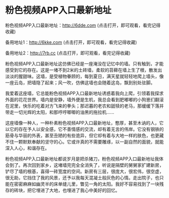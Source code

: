# 粉色视频APP入口最新地址

粉色视频APP入口最新地址：http://6dde.com (点击打开，即可观看，看完记得收藏)

备用地址1：http://6kke.com (点击打开，即可观看，看完记得收藏)

备用地址2：http://7rb.cc (点击打开，即可观看，看完记得收藏)



粉色视频APP入口最新地址这仿佛已经是一座淹没在记忆中的墙。只有触到，才能感受到它的存在。这是一堵不到2米的土砖墙，柔软的苔藓在墙上生了根，散发出淡淡的腥甜味。这墙，是受植物眷顾的，每到夏日，满天星就轻轻地爬上墙头，像一座云岛，把墙隐了起来；风一吹，仿佛这墙也会随着这岛，飘到别处驻脚。

我爱着这座墙，它总能粉色视频APP入口最新地址诱惑着我向上爬，引领着我探求外面的花花世界。墙内是安静，墙外便是生机，我总会看到肥嘟嘟的小狗崽们翻滚在泥里，快乐的吃着对方飞来的拳头；那迟暮的老农和舐犊的老马，那缓缓下落并带走一切光辉的太阳，和那哼哼唧唧的油黑的拖拉机......

这座墙像一种人，一种朴素粉色视频APP入口最新地址，憨厚，甚至木讷的人，它以它的存在予人以安全感，它不善情感的交流，却有着无言的伟岸。它没有钢铁的筋骨与华丽的外表，甚至丑陋的有些诡异，但它却有着与大地一样的肤色，也更藏不住一颗默默奉献的坚守的心。它或许真的不需要雕琢，以一副自然的面貌，就能深入人心，和谐存在。

粉色视频APP入口最新地址都说岁月是把杀猪刀，粉色视频APP入口最新地址我体会到了。再次回到家乡，这堵墙完完全全消失了，听说是隔壁的舅舅家扩建新房，铲尽了墙的根基，喜得一砖宽度的空间。新房有三层，很庞大，很宏伟，很空虚，很无助，它挡住了我的风景，还予以我每天混凝土般灰色的心情。走出院子，也只能在密密麻麻如幽灵半的床单缝儿里，瞥见一角的太阳。我好不容易找到了一块残存的砖块，把它埋进了大地，也埋进了我心中美好的回忆。

